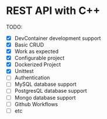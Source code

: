 # REST API with C++

TODO:

- [x] DevContainer development support
- [x] Basic CRUD
- [x] Work as expected
- [x] Configurable project
- [x] Dockerized Project
- [x] Unittest
- [ ] Authentication
- [ ] MySQL database support
- [ ] PostgresQL database support
- [ ] Mongo database support
- [ ] Github Workflows
- [ ] etc
